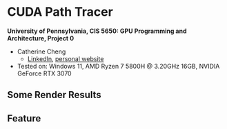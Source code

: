 CUDA Path Tracer
================

**University of Pennsylvania, CIS 5650: GPU Programming and Architecture, Project 0**

* Catherine Cheng
  * [LinkedIn](https://www.linkedin.com/in/catherine-wanning-cheng/), [personal website](https://www.catherine-wanning-cheng.com/projects-1)
* Tested on: Windows 11, AMD Ryzen 7 5800H @ 3.20GHz 16GB, NVIDIA GeForce RTX 3070
## Some Render Results

## Feature


